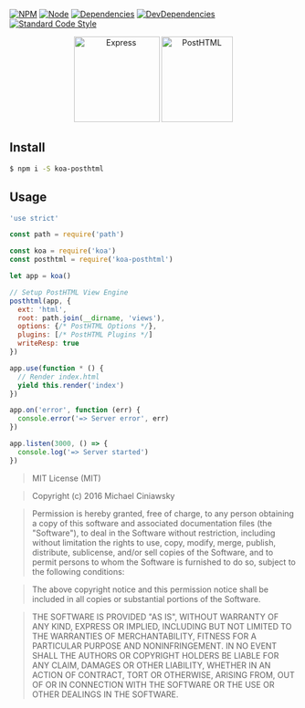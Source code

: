 [![NPM][npm]][npm-url]
[![Node][node]][node-url]
[![Dependencies][deps]][deps-url]
[![DevDependencies][devdeps]][devdeps-url]
[![Standard Code Style][style]][style-url]

<div align="center">
    <img width="150" height="150" title="Express" src="https://camo.githubusercontent.com/674563115c4e0d4e5d99440b916952ad795c498e/68747470733a2f2f646c2e64726f70626f7875736572636f6e74656e742e636f6d2f752f363339363931332f6b6f612f6c6f676f2e706e67">
    <img width="125" height="150" title="PostHTML" src="http://posthtml.github.io/posthtml/logo.svg">
</div>

## Install

```bash
$ npm i -S koa-posthtml
```

## Usage

```js
'use strict'

const path = require('path')

const koa = require('koa')
const posthtml = require('koa-posthtml')

let app = koa()

// Setup PostHTML View Engine
posthtml(app, {
  ext: 'html',
  root: path.join(__dirname, 'views'),
  options: {/* PostHTML Options */},
  plugins: [/* PostHTML Plugins */]
  writeResp: true
})

app.use(function * () {
  // Render index.html
  yield this.render('index')
})

app.on('error', function (err) {
  console.error('=> Server error', err)
})

app.listen(3000, () => {
  console.log('=> Server started')
})
```

> MIT License (MIT)

> Copyright (c) 2016 Michael Ciniawsky

> Permission is hereby granted, free of charge, to any person obtaining a copy
of this software and associated documentation files (the "Software"), to deal
in the Software without restriction, including without limitation the rights
to use, copy, modify, merge, publish, distribute, sublicense, and/or sell
copies of the Software, and to permit persons to whom the Software is
furnished to do so, subject to the following conditions:

> The above copyright notice and this permission notice shall be included in all
copies or substantial portions of the Software.

> THE SOFTWARE IS PROVIDED "AS IS", WITHOUT WARRANTY OF ANY KIND, EXPRESS OR
IMPLIED, INCLUDING BUT NOT LIMITED TO THE WARRANTIES OF MERCHANTABILITY,
FITNESS FOR A PARTICULAR PURPOSE AND NONINFRINGEMENT. IN NO EVENT SHALL THE
AUTHORS OR COPYRIGHT HOLDERS BE LIABLE FOR ANY CLAIM, DAMAGES OR OTHER
LIABILITY, WHETHER IN AN ACTION OF CONTRACT, TORT OR OTHERWISE, ARISING FROM,
OUT OF OR IN CONNECTION WITH THE SOFTWARE OR THE USE OR OTHER DEALINGS IN THE
SOFTWARE.

[npm]: https://img.shields.io/npm/v/koa-posthtml.svg
[npm-url]: https://npmjs.com/package/koa-posthtml

[node]: https://img.shields.io/node/v/gh-badges.svg?maxAge=2592000
[node-url]: https://nodejs.org

[deps]: https://david-dm.org/posthtml/koa-posthtml.svg
[deps-url]: https://david-dm.org/posthtml/koa-posthtml

[devdeps]: https://david-dm.org/posthtml/koa-posthtml/dev-status.svg
[devdeps-url]: https://david-dm.org/posthtml/koa-posthtml#info=devDependencies

[style]: https://img.shields.io/badge/code%20style-standard-yellow.svg
[style-url]: http://standardjs.com/

[travis]: http://img.shields.io/travis/posthtml/koa-posthtml.svg
[travis-url]: https://travis-ci.org/posthtml/koa-posthtml

[travis-rel]: http://img.shields.io/travis/posthtml/koa-posthtml.svg?branch=release/1.0.0
[travis-rel-url]:https://travis-ci.org/posthtml/koa-posthtml?branch=release/1.0.0

[travis-dev]: http://img.shields.io/travis/posthtml/koa-posthtml.svg?branch=develop
[travis-dev-url]: https://travis-ci.org/posthtml/koa-posthtml?branch=develop

[cover]: https://coveralls.io/repos/github/posthtml/koa-posthtml/badge.svg?branch=master
[cover-url]: https://coveralls.io/github/posthtml/koa-posthtml?branch=master

[cover-rel]: https://coveralls.io/repos/github/posthtml/koa-posthtml/badge.svg?branch=release/1.0.0
[cover-rel-url]: https://coveralls.io/github/posthtml/koa-posthtml?branch=release/1.0.0

[cover-dev]: https://coveralls.io/repos/github/posthtml/koa-posthtml/badge.svg?branch=develop
[cover-dev-url]: https://coveralls.io/github/posthtml/koa-posthtml?branch=develop

[license]: https://img.shields.io/github/license/posthtml/koa-posthtml.svg
[license-url]: https://raw.githubusercontent.com/posthtml/koa-posthtml/master/LICENSE

